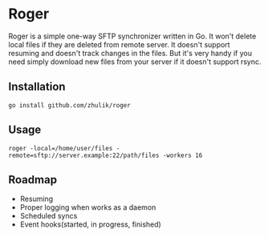 # Roger

Roger is a simple one-way SFTP synchronizer written in Go. It won't delete local files if they are deleted from remote server.
It doesn't support resuming and doesn't track changes in the files. But it's very handy if you need simply download new
files from your server if it doesn't support rsync.

## Installation

`go install github.com/zhulik/roger`

## Usage

`roger -local=/home/user/files -remote=sftp://server.example:22/path/files -workers 16`

## Roadmap

- Resuming
- Proper logging when works as a daemon
- Scheduled syncs
- Event hooks(started, in progress, finished)
